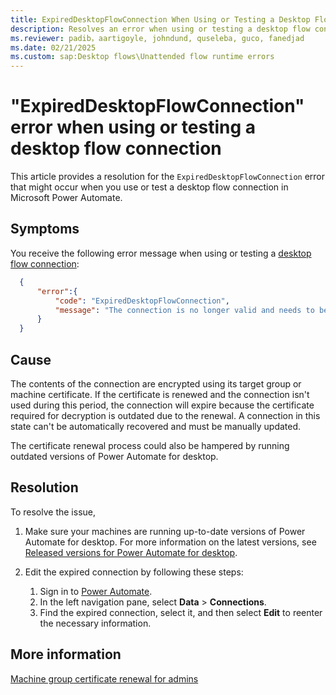 ```yaml
---
title: ExpiredDesktopFlowConnection When Using or Testing a Desktop Flow Connection
description: Resolves an error when using or testing a desktop flow connection that hasn't been used since the target machine or group renewed its key in Microsoft Power Automate.
ms.reviewer: padib，aartigoyle, johndund, quseleba, guco, fanedjad
ms.date: 02/21/2025
ms.custom: sap:Desktop flows\Unattended flow runtime errors
---
```

# "ExpiredDesktopFlowConnection" error when using or testing a desktop flow connection

This article provides a resolution for the `ExpiredDesktopFlowConnection` error that might occur when you use or test a desktop flow connection in Microsoft Power Automate.

## Symptoms

You receive the following error message when using or testing a [desktop flow connection](/power-automate/desktop-flows/desktop-flow-connections):

```json
  {
      "error":{
          "code": "ExpiredDesktopFlowConnection",
          "message": "The connection is no longer valid and needs to be updated. [...]"
      }
  }
```

## Cause

The contents of the connection are encrypted using its target group or machine certificate. If the certificate is renewed and the connection isn't used during this period, the connection will expire because the certificate required for decryption is outdated due to the renewal. A connection in this state can't be automatically recovered and must be manually updated.

The certificate renewal process could also be hampered by running outdated versions of Power Automate for desktop.

## Resolution

To resolve the issue,

1. Make sure your machines are running up-to-date versions of Power Automate for desktop. For more information on the latest versions, see [Released versions for Power Automate for desktop](/power-platform/released-versions/power-automate-desktop).

2. Edit the expired connection by following these steps:

   1. Sign in to [Power Automate](https://make.powerautomate.com/).
   2. In the left navigation pane, select **Data** > **Connections**.
   3. Find the expired connection, select it, and then select **Edit** to reenter the necessary information.

## More information

[Machine group certificate renewal for admins](/power-automate/desktop-flows/machine-group-certificates-admins)
